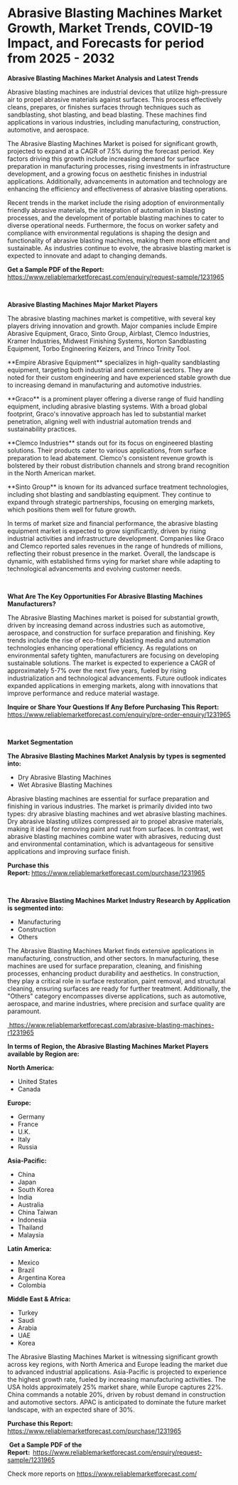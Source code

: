 <p><h1>Abrasive Blasting Machines Market Growth, Market Trends, COVID-19 Impact, and Forecasts for period from 2025 - 2032</h1></p><p><strong>Abrasive Blasting Machines Market Analysis and Latest Trends</strong></p>
<p><p>Abrasive blasting machines are industrial devices that utilize high-pressure air to propel abrasive materials against surfaces. This process effectively cleans, prepares, or finishes surfaces through techniques such as sandblasting, shot blasting, and bead blasting. These machines find applications in various industries, including manufacturing, construction, automotive, and aerospace.</p><p>The Abrasive Blasting Machines Market is poised for significant growth, projected to expand at a CAGR of 7.5% during the forecast period. Key factors driving this growth include increasing demand for surface preparation in manufacturing processes, rising investments in infrastructure development, and a growing focus on aesthetic finishes in industrial applications. Additionally, advancements in automation and technology are enhancing the efficiency and effectiveness of abrasive blasting operations.</p><p>Recent trends in the market include the rising adoption of environmentally friendly abrasive materials, the integration of automation in blasting processes, and the development of portable blasting machines to cater to diverse operational needs. Furthermore, the focus on worker safety and compliance with environmental regulations is shaping the design and functionality of abrasive blasting machines, making them more efficient and sustainable. As industries continue to evolve, the abrasive blasting market is expected to innovate and adapt to changing demands.</p></p>
<p><strong>Get a Sample PDF of the Report:&nbsp;</strong> <a href="https://www.reliablemarketforecast.com/enquiry/request-sample/1231965?utm_campaign=2595&utm_medium=2&utm_source=Github&utm_content=ia&utm_term=21022025&utm_id=abrasive-blasting-machines">https://www.reliablemarketforecast.com/enquiry/request-sample/1231965</a></p>
<p>&nbsp;</p>
<p><strong>Abrasive Blasting Machines Major Market Players</strong></p>
<p><p>The abrasive blasting machines market is competitive, with several key players driving innovation and growth. Major companies include Empire Abrasive Equipment, Graco, Sinto Group, Airblast, Clemco Industries, Kramer Industries, Midwest Finishing Systems, Norton Sandblasting Equipment, Torbo Engineering Keizers, and Trinco Trinity Tool.</p><p>**Empire Abrasive Equipment** specializes in high-quality sandblasting equipment, targeting both industrial and commercial sectors. They are noted for their custom engineering and have experienced stable growth due to increasing demand in manufacturing and automotive industries.</p><p>**Graco** is a prominent player offering a diverse range of fluid handling equipment, including abrasive blasting systems. With a broad global footprint, Graco's innovative approach has led to substantial market penetration, aligning well with industrial automation trends and sustainability practices.</p><p>**Clemco Industries** stands out for its focus on engineered blasting solutions. Their products cater to various applications, from surface preparation to lead abatement. Clemco's consistent revenue growth is bolstered by their robust distribution channels and strong brand recognition in the North American market.</p><p>**Sinto Group** is known for its advanced surface treatment technologies, including shot blasting and sandblasting equipment. They continue to expand through strategic partnerships, focusing on emerging markets, which positions them well for future growth.</p><p>In terms of market size and financial performance, the abrasive blasting equipment market is expected to grow significantly, driven by rising industrial activities and infrastructure development. Companies like Graco and Clemco reported sales revenues in the range of hundreds of millions, reflecting their robust presence in the market. Overall, the landscape is dynamic, with established firms vying for market share while adapting to technological advancements and evolving customer needs.</p></p>
<p>&nbsp;</p>
<p><strong>What Are The Key Opportunities For Abrasive Blasting Machines Manufacturers?</strong></p>
<p><p>The Abrasive Blasting Machines market is poised for substantial growth, driven by increasing demand across industries such as automotive, aerospace, and construction for surface preparation and finishing. Key trends include the rise of eco-friendly blasting media and automation technologies enhancing operational efficiency. As regulations on environmental safety tighten, manufacturers are focusing on developing sustainable solutions. The market is expected to experience a CAGR of approximately 5-7% over the next five years, fueled by rising industrialization and technological advancements. Future outlook indicates expanded applications in emerging markets, along with innovations that improve performance and reduce material wastage.</p></p>
<p><strong>Inquire or Share Your Questions If Any Before Purchasing This Report:</strong> <a href="https://www.reliablemarketforecast.com/enquiry/pre-order-enquiry/1231965?utm_campaign=2595&utm_medium=2&utm_source=Github&utm_content=ia&utm_term=21022025&utm_id=abrasive-blasting-machines">https://www.reliablemarketforecast.com/enquiry/pre-order-enquiry/1231965</a></p>
<p>&nbsp;</p>
<p><strong>Market Segmentation</strong></p>
<p><strong>The Abrasive Blasting Machines Market Analysis by types is segmented into:</strong></p>
<p><ul><li>Dry Abrasive Blasting Machines</li><li>Wet Abrasive Blasting Machines</li></ul></p>
<p><p>Abrasive blasting machines are essential for surface preparation and finishing in various industries. The market is primarily divided into two types: dry abrasive blasting machines and wet abrasive blasting machines. Dry abrasive blasting utilizes compressed air to propel abrasive materials, making it ideal for removing paint and rust from surfaces. In contrast, wet abrasive blasting machines combine water with abrasives, reducing dust and environmental contamination, which is advantageous for sensitive applications and improving surface finish.</p></p>
<p><strong>Purchase this Report:&nbsp;</strong><a href="https://www.reliablemarketforecast.com/purchase/1231965?utm_campaign=2595&utm_medium=2&utm_source=Github&utm_content=ia&utm_term=21022025&utm_id=abrasive-blasting-machines">https://www.reliablemarketforecast.com/purchase/1231965</a></p>
<p>&nbsp;</p>
<p><strong>The Abrasive Blasting Machines Market Industry Research by Application is segmented into:</strong></p>
<p><ul><li>Manufacturing</li><li>Construction</li><li>Others</li></ul></p>
<p><p>The Abrasive Blasting Machines Market finds extensive applications in manufacturing, construction, and other sectors. In manufacturing, these machines are used for surface preparation, cleaning, and finishing processes, enhancing product durability and aesthetics. In construction, they play a critical role in surface restoration, paint removal, and structural cleaning, ensuring surfaces are ready for further treatment. Additionally, the "Others" category encompasses diverse applications, such as automotive, aerospace, and marine industries, where precision and surface quality are paramount.</p></p>
<p><a href="https://www.reliablemarketforecast.com/abrasive-blasting-machines-r1231965?utm_campaign=2595&utm_medium=2&utm_source=Github&utm_content=ia&utm_term=21022025&utm_id=abrasive-blasting-machines">&nbsp;https://www.reliablemarketforecast.com/abrasive-blasting-machines-r1231965</a></p>
<p><strong>In terms of Region, the Abrasive Blasting Machines Market Players available by Region are:</strong></p>
<p>
    <p> <strong> North America: </strong>
        <ul>
            <li>United States</li>
            <li>Canada</li>
        </ul>
        </p> 
    <p> <strong> Europe: </strong>
        <ul>
            <li>Germany</li>
            <li>France</li>
            <li>U.K.</li>
            <li>Italy</li>
            <li>Russia</li>
        </ul>
        </p> 
    <p> <strong> Asia-Pacific: </strong>
        <ul>
            <li>China</li>
            <li>Japan</li>
            <li>South Korea</li>
            <li>India</li>
            <li>Australia</li>
            <li>China Taiwan</li>
            <li>Indonesia</li>
            <li>Thailand</li>
            <li>Malaysia</li>
        </ul>
        </p> 
    <p> <strong> Latin America: </strong>
        <ul>
            <li>Mexico</li>
            <li>Brazil</li>
            <li>Argentina Korea</li>
            <li>Colombia</li>
        </ul>
        </p> 
    <p> <strong> Middle East & Africa: </strong>
        <ul>
            <li>Turkey</li>
            <li>Saudi</li>
            <li>Arabia</li>
            <li>UAE</li>
            <li>Korea</li>
        </ul>
    </p>
    </p>
<p><p>The Abrasive Blasting Machines Market is witnessing significant growth across key regions, with North America and Europe leading the market due to advanced industrial applications. Asia-Pacific is projected to experience the highest growth rate, fueled by increasing manufacturing activities. The USA holds approximately 25% market share, while Europe captures 22%. China commands a notable 20%, driven by robust demand in construction and automotive sectors. APAC is anticipated to dominate the future market landscape, with an expected share of 30%.</p></p>
<p><strong>Purchase this Report: </strong><a href="https://www.reliablemarketforecast.com/purchase/1231965?utm_campaign=2595&utm_medium=2&utm_source=Github&utm_content=ia&utm_term=21022025&utm_id=abrasive-blasting-machines">https://www.reliablemarketforecast.com/purchase/1231965</a></p>
<p>&nbsp;<strong>Get a Sample PDF of the Report:&nbsp;&nbsp;</strong><a href="https://www.reliablemarketforecast.com/enquiry/request-sample/1231965?utm_campaign=2595&utm_medium=2&utm_source=Github&utm_content=ia&utm_term=21022025&utm_id=abrasive-blasting-machines">https://www.reliablemarketforecast.com/enquiry/request-sample/1231965</a></p>
<p><strong></strong></p>
<p>Check more reports on <a href="https://www.reliablemarketforecast.com/?utm_campaign=2595&utm_medium=2&utm_source=Github&utm_content=ia&utm_term=21022025&utm_id=abrasive-blasting-machines">https://www.reliablemarketforecast.com/</a></p>
